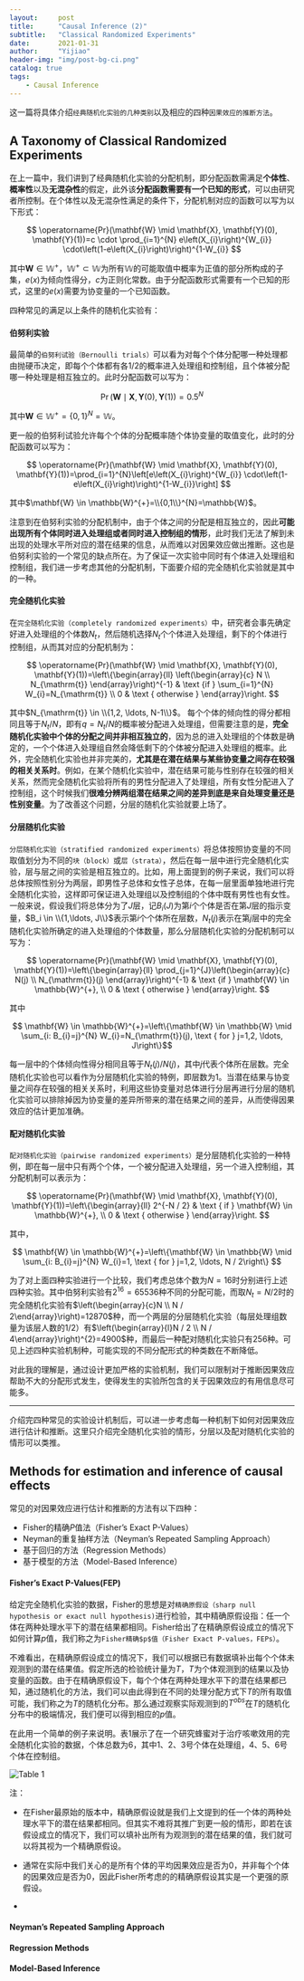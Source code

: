 ```yaml
---
layout:     post
title:      "Causal Inference (2)"
subtitle:   "Classical Randomized Experiments"
date:       2021-01-31
author:     "Yijiao"
header-img: "img/post-bg-ci.png"
catalog: true
tags:
    - Causal Inference
---
```


这一篇将具体介绍`经典随机化实验的几种类别`以及相应的四种`因果效应的推断方法`。

## A Taxonomy of Classical Randomized Experiments

在上一篇中，我们讲到了经典随机化实验的分配机制，即分配函数需满足**个体性**、**概率性**以及**无混杂性**的假定，此外该**分配函数需要有一个已知的形式**，可以由研究者所控制。在个体性以及无混杂性满足的条件下，分配机制对应的函数可以写为以下形式：

$$
\operatorname{Pr}(\mathbf{W} \mid \mathbf{X}, \mathbf{Y}(0), \mathbf{Y}(1))=c \cdot \prod_{i=1}^{N} e\left(X_{i}\right)^{W_{i}} \cdot\left(1-e\left(X_{i}\right)\right)^{1-W_{i}}
$$

其中$\mathbf{W} \in \mathbb{W}^{+}$，$\mathbb{W}^{+} \subset \mathbb{W}$为所有$\mathbb{W}$的可能取值中概率为正值的部分所构成的子集，$e(x)$为倾向性得分，$c$为正则化常数。由于分配函数形式需要有一个已知的形式，这里的$e(x)$需要为协变量的一个已知函数。

四种常见的满足以上条件的随机化实验有：
#### 伯努利实验

最简单的`伯努利试验（Bernoulli trials）`可以看为对每个个体分配哪一种处理都由抛硬币决定，即每个个体都有各1/2的概率进入处理组和控制组，且个体被分配哪一种处理是相互独立的。此时分配函数可以写为：

$$
\operatorname{Pr}(\mathbf{W} \mid \mathbf{X}, \mathbf{Y}(0), \mathbf{Y}(1))=0.5^{N}
$$

其中$\mathbf{W} \in \mathbb{W}^{+}=\{0,1\}^{N}=\mathbb{W}$。

更一般的伯努利试验允许每个个体的分配概率随个体协变量的取值变化，此时的分配函数可以写为：

$$
\operatorname{Pr}(\mathbf{W} \mid \mathbf{X}, \mathbf{Y}(0), \mathbf{Y}(1))=\prod_{i=1}^{N}\left[e\left(X_{i}\right)^{W_{i}} \cdot\left(1-e\left(X_{i}\right)\right)^{1-W_{i}}\right]
$$

其中$\mathbf{W} \in \mathbb{W}^{+}=\\{0,1\\}^{N}=\mathbb{W}$。

注意到在伯努利实验的分配机制中，由于个体之间的分配是相互独立的，因此**可能出现所有个体同时进入处理组或者同时进入控制组的情形**，此时我们无法了解到未出现的处理水平所对应的潜在结果的信息，从而难以对因果效应做出推断。这也是伯努利实验的一个常见的缺点所在。为了保证一次实验中同时有个体进入处理组和控制组，我们进一步考虑其他的分配机制，下面要介绍的完全随机化实验就是其中的一种。

#### 完全随机化实验

在`完全随机化实验（completely randomized experiments）`中，研究者会事先确定好进入处理组的个体数$N_t$，然后随机选择$N_t$个个体进入处理组，剩下的个体进行控制组，从而其对应的分配机制为：

$$
\operatorname{Pr}(\mathbf{W} \mid \mathbf{X}, \mathbf{Y}(0), \mathbf{Y}(1))=\left\{\begin{array}{ll}
\left(\begin{array}{c}
N \\
N_{\mathrm{t}}
\end{array}\right)^{-1} & \text {if } \sum_{i=1}^{N} W_{i}=N_{\mathrm{t}} \\
0 & \text { otherwise }
\end{array}\right.
$$

其中$N_{\mathrm{t}} \in \\{1,2, \ldots, N-1\\}$。
每个个体的倾向性的得分都相同且等于$N_t/N$，即有$q=N_t/N$的概率被分配进入处理组，但需要注意的是，**完全随机化实验中个体的分配之间并非相互独立的**，因为总的进入处理组的个体数是确定的，一个个体进入处理组自然会降低剩下的个体被分配进入处理组的概率。此外，完全随机化实验也并非完美的，**尤其是在潜在结果与某些协变量之间存在较强的相关关系时**。例如，在某个随机化实验中，潜在结果可能与性别存在较强的相关关系，然而完全随机化实验将所有的男性分配进入了处理组，所有女性分配进入了控制组，这个时候我们**很难分辨两组潜在结果之间的差异到底是来自处理变量还是性别变量**。为了改善这个问题，分层的随机化实验就要上场了。

#### 分层随机化实验

`分层随机化实验（stratified randomized experiments）`将总体按照协变量的不同取值划分为不同的`块（block）`或`层（strata）`，然后在每一层中进行完全随机化实验，层与层之间的实验是相互独立的。比如，用上面提到的例子来说，我们可以将总体按照性别分为两层，即男性子总体和女性子总体，在每一层里面单独地进行完全随机化实验，这样即可保证进入处理组以及控制组的个体中既有男性也有女性。一般来说，假设我们将总体分为了$J$层，记$B_i(J)$为第$i$个个体是否在第$J$层的指示变量，$B_i \in \\{1,\ldots, J\\}$表示第$i$个个体所在层数，$N_t(j)$表示在第$j$层中的完全随机化实验所确定的进入处理组的个体数量，那么分层随机化实验的分配机制可以写为：

$$
\operatorname{Pr}(\mathbf{W} \mid \mathbf{X}, \mathbf{Y}(0), \mathbf{Y}(1))=\left\{\begin{array}{ll}
\prod_{j=1}^{J}\left(\begin{array}{c}
N(j) \\
N_{\mathrm{t}}(j)
\end{array}\right)^{-1} & \text {if } \mathbf{W} \in \mathbb{W}^{+}, \\
0 & \text { otherwise }
\end{array}\right.
$$

其中

$$
\mathbf{W} \in \mathbb{W}^{+}=\left\{\mathbf{W} \in \mathbb{W} \mid \sum_{i: B_{i}=j}^{N} W_{i}=N_{\mathrm{t}}(j), \text { for } j=1,2, \ldots, J\right\}$$

每一层中的个体倾向性得分相同且等于$N_t(j)/N(j)$，其中$j$代表个体所在层数。完全随机化实验也可以看作为分层随机化实验的特例，即层数为1。当潜在结果与协变量之间存在较强的相关关系时，利用这些协变量对总体进行分层再进行分层的随机化实验可以排除掉因为协变量的差异所带来的潜在结果之间的差异，从而使得因果效应的估计更加准确。

#### 配对随机化实验

`配对随机化实验（pairwise randomized experiments）`是分层随机化实验的一种特例，即在每一层中只有两个个体，一个被分配进入处理组，另一个进入控制组，其分配机制可以表示为：

$$
\operatorname{Pr}(\mathbf{W} \mid \mathbf{X}, \mathbf{Y}(0), \mathbf{Y}(1))=\left\{\begin{array}{ll}
2^{-N / 2} & \text { if } \mathbf{W} \in \mathbb{W}^{+}, \\
0 & \text { otherwise }
\end{array}\right.
$$

其中，

$$
\mathbf{W} \in \mathbb{W}^{+}=\left\{\mathbf{W} \in \mathbb{W} \mid \sum_{i: B_{i}=j}^{N} W_{i}=1, \text { for } j=1,2, \ldots, N / 2\right\}
$$


为了对上面四种实验进行一个比较，我们考虑总体个数为$N=16$时分别进行上述四种实验。其中伯努利实验有$2^16=65536$种不同的分配可能，而取$N_t=N/2$时的完全随机化实验有$\left(\begin{array}{c}N \\ N / 2\end{array}\right)=12870$种，而一个两层的分层随机化实验（每层处理组数量为该层人数的1/2）有$\left(\begin{array}{l}N / 2 \\ N / 4\end{array}\right)^{2}=4900$种，而最后一种配对随机化实验只有$256$种。可见上述四种实验机制种，可能实现的不同分配形式的种类数在不断降低。

对此我的理解是，通过设计更加严格的实验机制，我们可以限制对于推断因果效应帮助不大的分配形式发生，使得发生的实验所包含的关于因果效应的有用信息尽可能多。

---

介绍完四种常见的实验设计机制后，可以进一步考虑每一种机制下如何对因果效应进行估计和推断。这里只介绍完全随机化实验的情形，分层以及配对随机化实验的情形可以类推。

## Methods for estimation and inference of causal effects
常见的对因果效应进行估计和推断的方法有以下四种：

- Fisher的精确$P$值法（Fisher’s Exact P-Values）
- Neyman的重复抽样方法（Neyman’s Repeated Sampling Approach）
- 基于回归的方法（Regression Methods）
- 基于模型的方法（Model-Based Inference）

#### Fisher’s Exact P-Values(FEP)
给定完全随机化实验的数据，Fisher的思想是对`精确原假设（sharp null hypothesis or exact null hypothesis)`进行检验，其中精确原假设指：任一个体在两种处理水平下的潜在结果都相同。Fisher给出了在精确原假设成立的情况下如何计算$p$值，我们称之为`Fisher精确$p$值（Fisher Exact P-values，FEPs）`。

不难看出，在精确原假设成立的情况下，我们可以根据已有数据填补出每个个体未观测到的潜在结果值。假定所选的检验统计量为$T$，$T$为个体观测到的结果以及协变量的函数。由于在精确原假设下，每个个体在两种处理水平下的潜在结果都已知，通过随机化的方法，我们可以由此得到在不同的处理分配方式下$T$的所有取值可能，我们称之为$T$的随机化分布。那么通过观察实际观测到的$T^{obs}$在$T$的随机化分布中的极端情况，我们便可以得到相应的$p$值。

在此用一个简单的例子来说明。表1展示了在一个研究蜂蜜对于治疗咳嗽效用的完全随机化实验的数据，个体总数为6，其中1、2、3号个体在处理组，4、5、6号个体在控制组。

![Table 1](https://yijiaojane.github.io/img/in-post/CI-2/pre.png)



注：

- 在Fisher最原始的版本中，精确原假设就是我们上文提到的任一个体的两种处理水平下的潜在结果都相同。但其实不难将其推广到更一般的情形，即若在该假设成立的情况下，我们可以填补出所有为观测到的潜在结果的值，我们就可以将其视为一个精确原假设。

- 通常在实际中我们关心的是所有个体的平均因果效应是否为0，并非每个个体的因果效应是否为0，因此Fisher所考虑的的精确原假设其实是一个更强的原假设。

-



#### Neyman’s Repeated Sampling Approach

#### Regression Methods

#### Model-Based Inference
